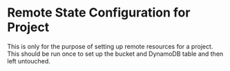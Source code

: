 # Remote State Configuration for Project

This is only for the purpose of setting up remote resources for a project. This should be run once to set up the bucket and DynamoDB table and then left untouched.